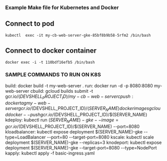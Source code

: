 ### Example Make file for Kubernetes and Docker 

## Connect to pod 
```kubectl  exec -it my-cb-web-server-gke-85bf8b9b58-5rfm2 /bin/bash```
## Connect to docker container 
```docker exec -i -t 110bdf16efb5 /bin/bash```



### SAMPLE COMMANDS TO RUN ON K8S


build:
	docker build -t my-web-server .
run:
	docker run -d -p 8080:8080 my-web-server
cbuild:
	gcloud builds submit -t gcr.io/$(DEVSHELL_PROJECT_ID)/my-cb-web-server 
cpush:
	docker tag my-web-server gcr.io/$(DEVSHELL_PROJECT_ID)/$(SERVER_NAME)
	docker images
	gcloud docker -- push gcr.io/$(DEVSHELL_PROJECT_ID)/$(SERVER_NAME)
kdeploy:
	kubectl run $(SERVER_NAME)-gke --image=gcr.io/$(DEVSHELL_PROJECT_ID)/$(SERVER_NAME) --port=8080
kloadbalancer:
	kubectl expose deployment  $(SERVER_NAME)-gke --type=LoadBalancer --port=80 --target-port=8080
kscale:
	kubectl scale deployment $(SERVER_NAME)-gke --replicas=3
knodeport:
	kubectl expose deployment $(SERVER_NAME)-gke --target-port=8080 --type=NodePort     
kapply:
	kubectl apply -f basic-ingress.yaml	           
	    


